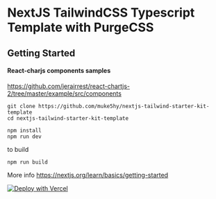 # NextJS TailwindCSS Typescript Template with PurgeCSS

## Getting Started

#### React-charjs components samples

https://github.com/jerairrest/react-chartjs-2/tree/master/example/src/components

```
git clone https://github.com/muke5hy/nextjs-tailwind-starter-kit-template
cd nextjs-tailwind-starter-kit-template

npm install
npm run dev
```

to build

```
npm run build

```

More info https://nextjs.org/learn/basics/getting-started

[![Deploy with Vercel](https://vercel.com/button)](https://vercel.com/new/project?template=https://github.com/muke5hy/saas-client-server-nodejs-kit/client)
